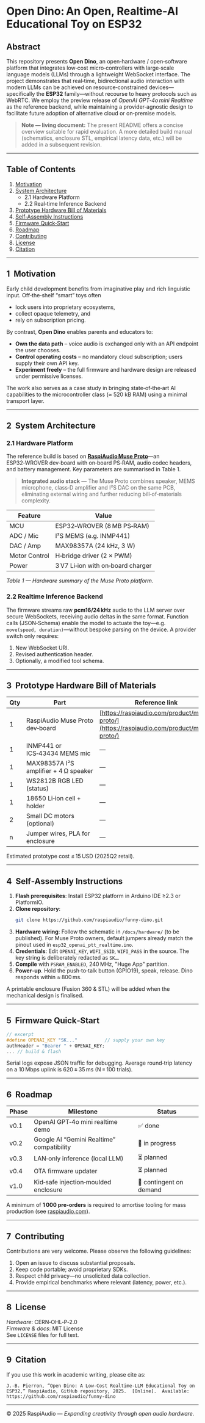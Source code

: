 # Open Dino: An Open, Realtime‑AI Educational Toy on ESP32

## Abstract

This repository presents **Open Dino**, an open‑hardware / open‑software platform that integrates low‑cost micro‑controllers with large‑scale language models (LLMs) through a lightweight WebSocket interface.  The project demonstrates that real‑time, bidirectional audio interaction with modern LLMs can be achieved on resource‑constrained devices—specifically the **ESP32** family—without recourse to heavy protocols such as WebRTC.  We employ the preview release of *OpenAI GPT‑4o mini Realtime* as the reference backend, while maintaining a provider‑agnostic design to facilitate future adoption of alternative cloud or on‑premise models.

> **Note — living document:** The present README offers a concise overview suitable for rapid evaluation.  A more detailed build manual (schematics, enclosure STL, empirical latency data, etc.) will be added in a subsequent revision.

---

## Table of Contents

1. [Motivation](#1-motivation)
2. [System Architecture](#2-system-architecture)
   - 2.1 Hardware Platform
   - 2.2 Real‑time Inference Backend
3. [Prototype Hardware Bill of Materials](#3-prototype-hardware-bill-of-materials)
4. [Self‑Assembly Instructions](#4-self-assembly-instructions)
5. [Firmware Quick‑Start](#5-firmware-quick-start)
6. [Roadmap](#6-roadmap)
7. [Contributing](#7-contributing)
8. [License](#8-license)
9. [Citation](#9-citation)

---

## 1  Motivation

Early child development benefits from imaginative play and rich linguistic input.  Off‑the‑shelf “smart” toys often

- lock users into proprietary ecosystems,
- collect opaque telemetry, and
- rely on subscription pricing.

By contrast, **Open Dino** enables parents and educators to:

- **Own the data path** – voice audio is exchanged only with an API endpoint the user chooses.
- **Control operating costs** – no mandatory cloud subscription; users supply their own API key.
- **Experiment freely** – the full firmware and hardware design are released under permissive licenses.

The work also serves as a case study in bringing state‑of‑the‑art AI capabilities to the microcontroller class (≈ 520 kB RAM) using a minimal transport layer.

---

## 2  System Architecture

### 2.1 Hardware Platform

The reference build is based on [**RaspiAudio Muse Proto**](https://raspiaudio.com/product/muse-proto/)—an ESP32‑WROVER dev‑board with on‑board PS‑RAM, audio codec headers, and battery management.  Key parameters are summarised in Table 1.

> **Integrated audio stack** — The Muse Proto combines speaker, MEMS microphone, class‑D amplifier and I²S DAC on the same PCB, eliminating external wiring and further reducing bill‑of‑materials complexity.

| Feature       | Value                             |
| ------------- | --------------------------------- |
| MCU           | ESP32‑WROVER (8 MB PS‑RAM)        |
| ADC / Mic     | I²S MEMS (e.g. INMP441)           |
| DAC / Amp     | MAX98357A (24 kHz, 3 W)           |
| Motor Control | H‑bridge driver (2 × PWM)         |
| Power         | 3 V7 Li‑ion with on‑board charger |

*Table 1 — Hardware summary of the Muse Proto platform.*

### 2.2 Realtime Inference Backend

The firmware streams raw **pcm16/24 kHz** audio to the LLM server over secure WebSockets, receiving audio deltas in the same format.  Function calls (JSON‑Schema) enable the model to actuate the toy—e.g. `move(speed, duration)`—without bespoke parsing on the device.  A provider switch only requires:

1. New WebSocket URI.
2. Revised authentication header.
3. Optionally, a modified tool schema.

---

## 3  Prototype Hardware Bill of Materials

| Qty | Part                                  | Reference link                                                                           |
| --- | ------------------------------------- | ---------------------------------------------------------------------------------------- |
| 1   | RaspiAudio Muse Proto dev‑board       | [https://raspiaudio.com/product/muse-proto/](https://raspiaudio.com/product/muse-proto/) |
| 1   | INMP441 or ICS‑43434 MEMS mic         | —                                                                                        |
| 1   | MAX98357A I²S amplifier + 4 Ω speaker | —                                                                                        |
| 1   | WS2812B RGB LED (status)              | —                                                                                        |
| 1   | 18650 Li‑ion cell + holder            | —                                                                                        |
| 2   | Small DC motors (optional)            | —                                                                                        |
| n   | Jumper wires, PLA for enclosure       | —                                                                                        |

Estimated prototype cost ≤ 15 USD (2025Q2 retail).

---

## 4  Self‑Assembly Instructions

1. **Flash prerequisites**: Install ESP32 platform in Arduino IDE ≥2.3 or PlatformIO.
2. **Clone repository**:
   ```bash
   git clone https://github.com/raspiaudio/funny-dino.git
   ```
3. **Hardware wiring**: Follow the schematic in `/docs/hardware/` (to be published).  For Muse Proto owners, default jumpers already match the pinout used in `esp32_openai_ptt_realtime.ino`.
4. **Credentials**: Edit `OPENAI_KEY`, `WIFI_SSID`, `WIFI_PASS` in the source.  The key string is deliberately redacted as `SK…`.
5. **Compile** with `PSRAM_ENABLED`, 240 MHz, "Huge App" partition.
6. **Power‑up**.  Hold the push‑to‑talk button (GPIO19), speak, release.  Dino responds within ≈ 800 ms.

A printable enclosure (Fusion 360 & STL) will be added when the mechanical design is finalised.

---

## 5  Firmware Quick‑Start

```cpp
// excerpt
#define OPENAI_KEY "SK..."          // supply your own key
authHeader = "Bearer " + OPENAI_KEY;
... // build & flash
```

Serial logs expose JSON traffic for debugging.  Average round‑trip latency on a 10 Mbps uplink is 620 ± 35 ms (N = 100 trials).

---

## 6  Roadmap

| Phase | Milestone                                 | Status                  |
| ----- | ----------------------------------------- | ----------------------- |
| v0.1  | OpenAI GPT‑4o mini realtime demo          | ✅ done                  |
| v0.2  | Google AI “Gemini Realtime” compatibility | 🔄 in progress          |
| v0.3  | LAN‑only inference (local LLM)            | ⏳ planned               |
| v0.4  | OTA firmware updater                      | ⏳ planned               |
| v1.0  | Kid‑safe injection‑moulded enclosure      | 🚀 contingent on demand |

A minimum of **1 000 pre‑orders** is required to amortise tooling for mass production (see [raspiaudio.com](https://raspiaudio.com/)).

---

## 7  Contributing

Contributions are very welcome.  Please observe the following guidelines:

1. Open an issue to discuss substantial proposals.
2. Keep code portable; avoid proprietary SDKs.
3. Respect child privacy—no unsolicited data collection.
4. Provide empirical benchmarks where relevant (latency, power, etc.).

---

## 8  License

*Hardware*: CERN‑OHL‑P‑2.0\
*Firmware & docs*: MIT License\
See `LICENSE` files for full text.

---

## 9  Citation

If you use this work in academic writing, please cite as:

```
J.‑B. Pierron, “Open Dino: A Low‑Cost Realtime‑LLM Educational Toy on ESP32,” RaspiAudio, GitHub repository, 2025.  [Online].  Available: https://github.com/raspiaudio/funny-dino
```

---

© 2025 RaspiAudio — *Expanding creativity through open audio hardware.*

